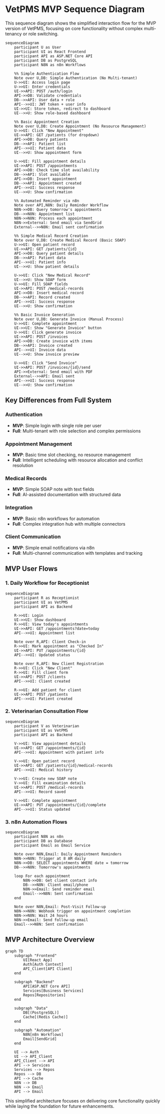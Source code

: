 # VetPMS MVP Sequence Diagram

This sequence diagram shows the simplified interaction flow for the MVP version of VetPMS, focusing on core functionality without complex multi-tenancy or role switching.

```mermaid
sequenceDiagram
    participant U as User
    participant UI as React Frontend
    participant API as ASP.NET Core API
    participant DB as PostgreSQL
    participant N8N as n8n Workflows
    
    %% Simple Authentication Flow
    Note over U,DB: Simple Authentication (No Multi-tenant)
    U->>UI: Access login page
    U->>UI: Enter credentials
    UI->>API: POST /auth/login
    API->>DB: Validate credentials
    DB-->>API: User data + role
    API-->>UI: JWT token + user info
    UI->>UI: Store token, redirect to dashboard
    UI-->>U: Show role-based dashboard
    
    %% Basic Appointment Creation
    Note over U,DB: Create Appointment (No Resource Management)
    U->>UI: Click "New Appointment"
    UI->>API: GET /patients (for dropdown)
    API->>DB: Query patients
    DB-->>API: Patient list
    API-->>UI: Patient data
    UI-->>U: Show appointment form
    
    U->>UI: Fill appointment details
    UI->>API: POST /appointments
    API->>DB: Check time slot availability
    DB-->>API: Slot available
    API->>DB: Insert appointment
    DB-->>API: Appointment created
    API-->>UI: Success response
    UI-->>U: Show confirmation
    
    %% Automated Reminder via n8n
    Note over API,N8N: Daily Reminder Workflow
    N8N->>DB: Query tomorrow's appointments
    DB-->>N8N: Appointment list
    N8N->>N8N: Process each appointment
    N8N->>External: Send email via SendGrid
    External-->>N8N: Email sent confirmation
    
    %% Simple Medical Record Creation
    Note over U,DB: Create Medical Record (Basic SOAP)
    U->>UI: Open patient record
    UI->>API: GET /patients/{id}
    API->>DB: Query patient details
    DB-->>API: Patient data
    API-->>UI: Patient info
    UI-->>U: Show patient details
    
    U->>UI: Click "New Medical Record"
    UI-->>U: Show SOAP form
    U->>UI: Fill SOAP fields
    UI->>API: POST /medical-records
    API->>DB: Insert medical record
    DB-->>API: Record created
    API-->>UI: Success response
    UI-->>U: Show confirmation
    
    %% Basic Invoice Generation
    Note over U,DB: Generate Invoice (Manual Process)
    U->>UI: Complete appointment
    UI->>UI: Show "Generate Invoice" button
    U->>UI: Click generate invoice
    UI->>API: POST /invoices
    API->>DB: Create invoice with items
    DB-->>API: Invoice created
    API-->>UI: Invoice data
    UI-->>U: Show invoice preview
    
    U->>UI: Click "Send Invoice"
    UI->>API: POST /invoices/{id}/send
    API->>External: Send email with PDF
    External-->>API: Email sent
    API-->>UI: Success response
    UI-->>U: Show confirmation
```

## Key Differences from Full System

### Authentication
- **MVP**: Simple login with single role per user
- **Full**: Multi-tenant with role selection and complex permissions

### Appointment Management
- **MVP**: Basic time slot checking, no resource management
- **Full**: Intelligent scheduling with resource allocation and conflict resolution

### Medical Records
- **MVP**: Simple SOAP note with text fields
- **Full**: AI-assisted documentation with structured data

### Integration
- **MVP**: Basic n8n workflows for automation
- **Full**: Complex integration hub with multiple connectors

### Client Communication
- **MVP**: Simple email notifications via n8n
- **Full**: Multi-channel communication with templates and tracking

## MVP User Flows

### 1. Daily Workflow for Receptionist
```mermaid
sequenceDiagram
    participant R as Receptionist
    participant UI as VetPMS
    participant API as Backend
    
    R->>UI: Login
    UI->>UI: Show dashboard
    R->>UI: View today's appointments
    UI->>API: GET /appointments?date=today
    API-->>UI: Appointment list
    
    Note over R,API: Client Check-in
    R->>UI: Mark appointment as "Checked In"
    UI->>API: PUT /appointments/{id}
    API-->>UI: Updated status
    
    Note over R,API: New Client Registration
    R->>UI: Click "New Client"
    R->>UI: Fill client form
    UI->>API: POST /clients
    API-->>UI: Client created
    
    R->>UI: Add patient for client
    UI->>API: POST /patients
    API-->>UI: Patient created
```

### 2. Veterinarian Consultation Flow
```mermaid
sequenceDiagram
    participant V as Veterinarian
    participant UI as VetPMS
    participant API as Backend
    
    V->>UI: View appointment details
    UI->>API: GET /appointments/{id}
    API-->>UI: Appointment with patient info
    
    V->>UI: Open patient record
    UI->>API: GET /patients/{id}/medical-records
    API-->>UI: Medical history
    
    V->>UI: Create new SOAP note
    V->>UI: Fill examination details
    UI->>API: POST /medical-records
    API-->>UI: Record saved
    
    V->>UI: Complete appointment
    UI->>API: PUT /appointments/{id}/complete
    API-->>UI: Status updated
```

### 3. n8n Automation Flows
```mermaid
sequenceDiagram
    participant N8N as n8n
    participant DB as Database
    participant Email as Email Service
    
    Note over N8N,Email: Daily Appointment Reminders
    N8N->>N8N: Trigger at 8 AM daily
    N8N->>DB: SELECT appointments WHERE date = tomorrow
    DB-->>N8N: Tomorrow's appointments
    
    loop For each appointment
        N8N->>DB: Get client contact info
        DB-->>N8N: Client email/phone
        N8N->>Email: Send reminder email
        Email-->>N8N: Sent confirmation
    end
    
    Note over N8N,Email: Post-Visit Follow-up
    N8N->>N8N: Webhook trigger on appointment completion
    N8N->>N8N: Wait 24 hours
    N8N->>Email: Send follow-up email
    Email-->>N8N: Sent confirmation
```

## MVP Architecture Overview

```mermaid
graph TD
    subgraph "Frontend"
        UI[React App]
        Auth[Auth Context]
        API_Client[API Client]
    end
    
    subgraph "Backend"
        API[ASP.NET Core API]
        Services[Business Services]
        Repos[Repositories]
    end
    
    subgraph "Data"
        DB[(PostgreSQL)]
        Cache[(Redis Cache)]
    end
    
    subgraph "Automation"
        N8N[n8n Workflows]
        Email[SendGrid]
    end
    
    UI --> Auth
    UI --> API_Client
    API_Client --> API
    API --> Services
    Services --> Repos
    Repos --> DB
    API --> Cache
    N8N --> DB
    N8N --> Email
    API --> Email
```

This simplified architecture focuses on delivering core functionality quickly while laying the foundation for future enhancements.
